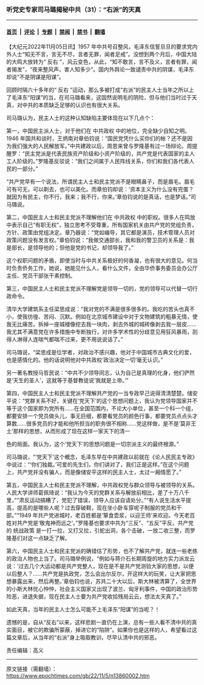 ### 听党史专家司马璐揭秘中共（31）：“右派”的天真

---

#### [首页](../../../..?n13860002) &nbsp;|&nbsp; [评论](../../../../../epoch-comment?n13860002) &nbsp;|&nbsp; [专题](../../../../../epoch-special?n13860002) &nbsp;|&nbsp; [禁闻](../../../../../epoch-news?n13860002) &nbsp;|&nbsp; [禁书](../../../../../books?n13860002) &nbsp;|&nbsp; [翻墙](https://github.com/gfw-breaker/nogfw/blob/master/README.md?n13860002)


<div class="post_content" id="artbody" itemprop="articleBody">
 <!-- article content begin -->
 <p>
  【大纪元2022年11月05日讯】1957 年中共号召整风，毛泽东信誓旦旦的要求党内外人士“知无不言，言无不尽，言者无罪，闻者足戒”。没想到两个月后，中国大陆的大鸣大放转为“
  <ok href="https://www.epochtimes.com/gb/tag/%E5%8F%8D%E5%8F%B3.html">
   反右
  </ok>
  ”，风云变色，从此，“知不敢言，言不及义，言者有罪，闻者揭发”，“夜来整风声，害人知多少”。国内外舆论一致谴责中共的阴谋，毛泽东却说“不是阴谋是阳谋”。
 </p>
 <p>
  回顾时隔六十多年的“
  <ok href="https://www.epochtimes.com/gb/tag/%E5%8F%8D%E5%8F%B3.html">
   反右
  </ok>
  ”运动，那么多被打成“右派”的民主人士当年之所以上了毛泽东“阳谋”的当，在司马璐看来，这固然说明毛的阴险，但与他们当时过于天真，对中共的本质缺乏足够的认识也有很大关系。
 </p>
 <p>
  司马璐认为，民主人士的这种认知缺陷主要体现在以下几点个：
 </p>
 <p>
  第一，中国民主派人士，对于他们在
  <ok href="https://www.epochtimes.com/gb/tag/%E4%B8%AD%E5%85%B1%E6%94%BF%E6%9D%83.html">
   中共政权
  </ok>
  中的地位，完全缺少自知之明。1946 年国共和谈时，王炳南对章伯钧说：“国民党凭什么买你们的帐？还不是因为我们强大的人民解放军。”中共建政以后，周恩来曾与罗隆基有过一场辩论。周提醒罗：“民主党派是代表民族资产阶级和小资产阶级的，共产党是代表国家的主人工人阶级的。”罗隆基反驳说：“我们之间属于人民阵线关系，你们和我们各代表人民的一部分。”
 </p>
 <p>
  “共产党早有一个说法，所谓民主人士和民主党派不是眼睛鼻子，而是眉毛。眉毛可有可无，可以剃去，也可以美化。而章伯钧却说：‘资本主义为什么没有完蛋？就因为有民主，你不行，我来；我不行，你来。’章伯钧说的是真话，也是梦话。”司马璐说。
 </p>
 <p>
  第二，中国民主人士和民主党派不理解他们在
  <ok href="https://www.epochtimes.com/gb/tag/%E4%B8%AD%E5%85%B1%E6%94%BF%E6%9D%83.html">
   中共政权
  </ok>
  中的职权。很多人在鸣放中表示自己“有职无权”，独立思考不受尊重，所有国家机关由共产党的党组负责，方针、政策由党组决定。章乃器说：“党如编导，其它都是演员，技术管理人员对政策问题没有发言权。”章伯钧说：“我做交通部长，我和我的警卫员的关系是：我是部长，是领导他的；但他是党的书记，却领导我了。”
 </p>
 <p>
  这个权职问题的矛盾，即使当时与中共关系极好的何香凝，也有很大的意见。何当时负责侨务工作，她说，她能见什么人，看什么文件，全由华侨事务委员会办公厅主任、党员干部张干素控制。
 </p>
 <p>
  第三，中国民主人士和民主党派不理解党是领导一切的，党的领导可以代替一切行政命令。
 </p>
 <p>
  清华大学建筑系主任梁思成说：“我对党的不满是很多很多的。我吃的苦头也真不小，使我彷徨、苦闷、沉默。例如在北京城市建设中对于文物建筑的粗暴无情，使我无比痛苦。拆掉一座城楼像挖去我一块肉，剥去外城的城砖像剥去我一层皮……我尤其不满意党在许多措施中专断独行，对许多学术性的分歧意见用狂风暴雨，刮得人淋得人连喘气都喘不过来，更不用说说话了。”
 </p>
 <p>
  司马璐说，“梁思成是位学者，对政治不感兴趣，他对于中国城市古典文化的爱，也是感情化的。他的话说明他对中共政权‘政治决定一切’毫无认识。”
 </p>
 <p>
  另一著名教授马哲民说：“中共不少领导同志，认为自己是真理的化身，他们俨然是‘天生的圣人’，这就等于基督教徒说‘我就是上帝。’”
 </p>
 <p>
  第四，中国民主人士和民主党派不理解共产党的一当专政早己说得清清楚楚。储安平说：“党群关系不好，关键在‘党天下’的这个思想问题上，我认为党领导国家并不等于这个国家即为党所有……在全国范围内，不论大小单位，甚至一个科一个组，都要安排一个党员做头儿，事无巨细，都要看党员的颜色行事，都要党员点点头才算数……很多党员的才能和他所担当的职务很不相称……党这样做，是不是‘莫非王土’那样的思想，从而形成了现在这样一家天下的清一
 </p>
 <p>
  色的局面。我认为，这个‘党天下’的思想问题是一切宗派主义的最终根源。”
 </p>
 <p>
  司马璐说，“‘党天下’这个槪念，毛泽东早在中共建政以前就在《论人民民主专政》中说过：“‘你们独裁。’可爱的先生们，你们讲对了，我们正是这样。”在这个问题上，共产党并没有骗人，而是像储安平这样的民主人士，太过一厢情愿了。”
 </p>
 <p>
  第五，中国民主人士和民主党派不理解，中共政权党与群众领导与被领导的关系。人民大学讲师葛佩琦说：“我认为今天的党群关系与解放前相比，差了十万八千里，”“肃反运动搞糟了，党犯了错误，领导人应该自请处分。”“有人说生活水平提高，提高的是哪些人呢？过去穿破鞋，现在坐小卧车穿呢子制服的党员和干部。”“1949 年共产党进城时，老百姓都是‘箪食壶浆，以迎王师’来欢迎。今天老百姓对共产党是‘敬鬼神而远之’。”罗隆基也要求中共为“三反”、“五反”平反。共产党的
  <ok href="https://www.epochtimes.com/gb/tag/%E7%BB%9F%E6%88%98%E6%94%BF%E7%AD%96.html">
   统战政策
  </ok>
  是一打一拉，又打又拉，引蛇出洞，各个击破，一放二收三整，而罗隆基们对这一点缺乏了解。
 </p>
 <p>
  第六，中国民主人士和民主党派的确错估了形势，也不了解共产党，就连一些老练的政治人物也上当了。司马璐举例说，“例如与蒋介石长期周旋的地方实力派龙云说：‘过去几个大运动都是共产党整人，现在是不是共产党测验大家的思想，以便以后整人？……共产党是执政党，怎么会出尔反尔，开这样大的玩笑，让大家把思想暴露出来，然后再整。’章伯钧也说，苏共二十大以后，斯大林被清算了，全世界的小斯大林忧心忡忡，社会主义国家又出现了波兰、匈牙利事件，中国的政治形势险恶，进退失据，现在民主人士要为共产党收拾残局云云，想法太天真了。”
 </p>
 <p>
  如此天真，当年的民主人士怎么可能不上毛泽东“阳谋”的当呢？！
 </p>
 <p>
  遗憾的是，自从“反右”以来，这样悲剧一直仍在上演，总有一些人看不清中共的真实面目，被它的欺骗所蒙蔽，掉进它的“陷阱”。如果你也是这样的人，希望看过这篇文章后，从当年的“右派”身上吸取教训，尽早认清中共的邪恶。
 </p>
 <p>
  责任编辑：高义
 </p>
 <!-- article content end -->
 <div id="below_article_ad">
 </div>
</div>


---

原文链接（需翻墙）：https://www.epochtimes.com/gb/22/11/5/n13860002.htm